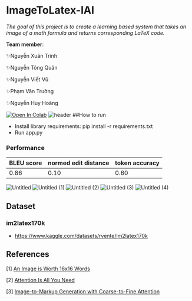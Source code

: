 # ImageToLatex-IAI

*The goal of this project is to create a learning based system that takes an image of a math formula and returns corresponding LaTeX code.*


**Team member**:

✨Nguyễn Xuân Trình

✨Nguyễn Tông Quân

✨Nguyễn Viết Vũ

✨Phạm Văn Trường

✨Nguyễn Huy Hoàng

[![Open In Colab](https://colab.research.google.com/assets/colab-badge.svg)](https://colab.research.google.com/drive/1rBvq9kR44O1KW05IE_aavxj3ppuTSDSP?usp=sharing)
![header](https://github.com/hoanghelloworld/ImageToLatex-IAI/assets/115699781/eca687a7-a41a-4089-8a58-b0b742e086ae)
##How to run
- Install library requirements: pip install -r requirements.txt
- Run app.py

### Performance
| BLEU score | normed edit distance | token accuracy |
| ---------- | -------------------- | -------------- |
| 0.86       | 0.10                 | 0.60           |


![Untitled](https://github.com/hoanghelloworld/ImageToLatex-IAI/assets/115699781/3d5c7508-45f4-49a2-a8a9-4127d467aaab)
![Untitled (1)](https://github.com/hoanghelloworld/ImageToLatex-IAI/assets/115699781/64c390c3-cd1e-42f3-ad79-e06cdcfea825)
![Untitled (2)](https://github.com/hoanghelloworld/ImageToLatex-IAI/assets/115699781/38d10e8d-9061-49e0-bfc5-f386f27382c6)
![Untitled (3)](https://github.com/hoanghelloworld/ImageToLatex-IAI/assets/115699781/f98c23bd-2ad4-4448-bf7f-6dec2e067e39)
![Untitled (4)](https://github.com/hoanghelloworld/ImageToLatex-IAI/assets/115699781/190f9c26-c1cc-40e4-a86b-0dd3443685bf)


## Dataset
### im2latex170k
- https://www.kaggle.com/datasets/rvente/im2latex170k
## References
[1] [An Image is Worth 16x16 Words](https://arxiv.org/abs/2010.11929)

[2] [Attention Is All You Need](https://arxiv.org/abs/1706.03762)

[3] [Image-to-Markup Generation with Coarse-to-Fine Attention](https://arxiv.org/abs/1609.04938v2)

